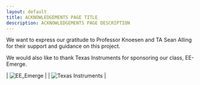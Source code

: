 ```yaml
---
layout: default
title: ACKNOWLEDGEMENTS PAGE TITLE
description: ACKNOWLEDGEMENTS PAGE DESCRIPTION
---
```



We want to express our gratitude to Professor Knoesen and TA Sean Alling for their support and guidance on this project.

We would also like to thank Texas Instruments for sponsoring our class, EE-Emerge.

| ![EE_Emerge]({{site.baseurl}}/assets/css/EE-Emerge_Logo.png) |
| ![Texas Instruments]({{site.baseurl}}/assets/css/TI.png) |
